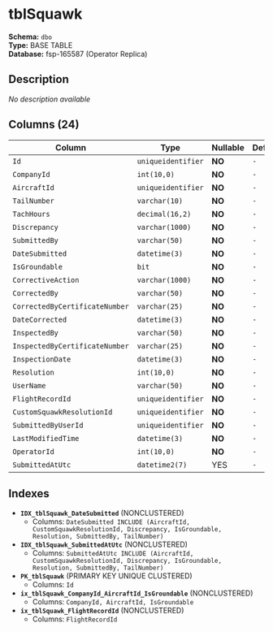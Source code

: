 # tblSquawk

**Schema:** `dbo`  
**Type:** BASE TABLE  
**Database:** fsp-165587 (Operator Replica)

## Description

*No description available*

## Columns (24)

| Column | Type | Nullable | Default | Keys | Description |
|--------|------|----------|---------|------|-------------|
| `Id` | `uniqueidentifier` | **NO** | `-` | PK | - |
| `CompanyId` | `int(10,0)` | **NO** | `-` | - | - |
| `AircraftId` | `uniqueidentifier` | **NO** | `-` | - | - |
| `TailNumber` | `varchar(10)` | **NO** | `-` | - | - |
| `TachHours` | `decimal(16,2)` | **NO** | `-` | - | - |
| `Discrepancy` | `varchar(1000)` | **NO** | `-` | - | - |
| `SubmittedBy` | `varchar(50)` | **NO** | `-` | - | - |
| `DateSubmitted` | `datetime(3)` | **NO** | `-` | - | - |
| `IsGroundable` | `bit` | **NO** | `-` | - | - |
| `CorrectiveAction` | `varchar(1000)` | **NO** | `-` | - | - |
| `CorrectedBy` | `varchar(50)` | **NO** | `-` | - | - |
| `CorrectedByCertificateNumber` | `varchar(25)` | **NO** | `-` | - | - |
| `DateCorrected` | `datetime(3)` | **NO** | `-` | - | - |
| `InspectedBy` | `varchar(50)` | **NO** | `-` | - | - |
| `InspectedByCertificateNumber` | `varchar(25)` | **NO** | `-` | - | - |
| `InspectionDate` | `datetime(3)` | **NO** | `-` | - | - |
| `Resolution` | `int(10,0)` | **NO** | `-` | - | - |
| `UserName` | `varchar(50)` | **NO** | `-` | - | - |
| `FlightRecordId` | `uniqueidentifier` | **NO** | `-` | - | - |
| `CustomSquawkResolutionId` | `uniqueidentifier` | **NO** | `-` | - | - |
| `SubmittedByUserId` | `uniqueidentifier` | **NO** | `-` | - | - |
| `LastModifiedTime` | `datetime(3)` | **NO** | `-` | - | - |
| `OperatorId` | `int(10,0)` | **NO** | `-` | - | - |
| `SubmittedAtUtc` | `datetime2(7)` | YES | `-` | - | - |

## Indexes

- **`IDX_tblSquawk_DateSubmitted`** (NONCLUSTERED)
  - Columns: `DateSubmitted INCLUDE (AircraftId, CustomSquawkResolutionId, Discrepancy, IsGroundable, Resolution, SubmittedBy, TailNumber)`
- **`IDX_tblSquawk_SubmittedAtUtc`** (NONCLUSTERED)
  - Columns: `SubmittedAtUtc INCLUDE (AircraftId, CustomSquawkResolutionId, Discrepancy, IsGroundable, Resolution, SubmittedBy, TailNumber)`
- **`PK_tblSquawk`** (PRIMARY KEY UNIQUE CLUSTERED)
  - Columns: `Id`
- **`ix_tblSquawk_CompanyId_AircraftId_IsGroundable`** (NONCLUSTERED)
  - Columns: `CompanyId, AircraftId, IsGroundable`
- **`ix_tblSquawk_FlightRecordId`** (NONCLUSTERED)
  - Columns: `FlightRecordId`
